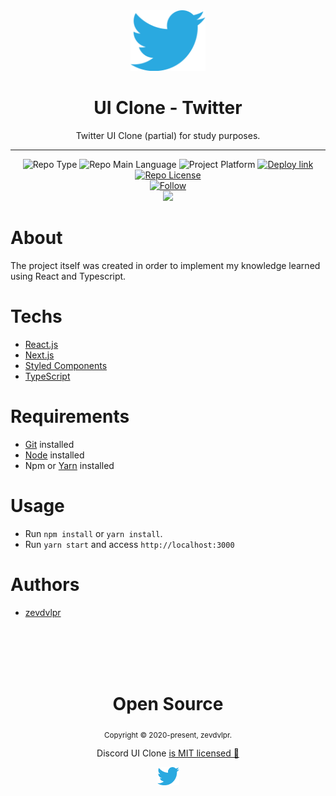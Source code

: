 <div align="center">  
  <img src="./public/logo.png" width="120"/>
  
  <h1>UI Clone - Twitter</h1>
  
  <p>Twitter UI Clone (partial) for study purposes.</p>
  
  <hr />
  
  <div>
    <img src="https://img.shields.io/badge/type-ui%20clone-orange" alt="Repo Type" />
    <img src="https://img.shields.io/badge/language-typescript-blue" alt="Repo Main Language" />
    <img src="https://img.shields.io/badge/platform-web-blueviolet" alt="Project Platform" />
    <a href="https://twitter-clone-zevdvlpr.vercel.app/"><img src="https://img.shields.io/badge/deploy-vercel-brightgreen" alt="Deploy link" /></a>
    <a href="https://github.com/zevdvlpr/twitter-clone/tree/master/LICENSE"><img src="https://img.shields.io/github/license/zevdvlpr/twitter-clone?color=red&label=license" alt="Repo License" /></a>
  </div>
  
  <a href="https://www.linkedin.com/in/zevdvlpr" target="_blank">
    <img src="https://img.shields.io/twitter/url?label=Connect%20%40zevdvlpr&logo=linkedin&url=https%3A%2F%2Fwww.twitter.com%2zevdvlpr%2F" alt="Follow" />
  </a>
  
  <div>
    <img src="./public/result.gif" width="450" />
  </div>
</div>

# About

The project itself was created in order to implement my knowledge learned using React and Typescript.

# Techs

 - [React.js](https://reactjs.org/)
 - [Next.js](https://nextjs.org/)
 - [Styled Components](https://styled-components.com/)
 - [TypeScript](https://www.typescriptlang.org/)

# Requirements

- [Git](https://git-scm.com/) installed
- [Node](https://node.js.org/) installed
- Npm or [Yarn](https://yarnpkg.com/) installed

# Usage

- Run `npm install` or `yarn install`.
- Run `yarn start` and access `http://localhost:3000`

# Authors

- [zevdvlpr](https://github.com/zevdvlpr)

<br>
<br>
<br>
<br>

<div align="center">
  <h1>Open Source</h1>
  <sub>Copyright © 2020-present, zevdvlpr.</sub>
  <p>Discord UI Clone <a href="https://github.com/zevdvlpr/twitter-clone/tree/master/LICENSE">is MIT licensed 💖</a></p>
  <img src="./public/logo.png" width="35"/>
</div>
